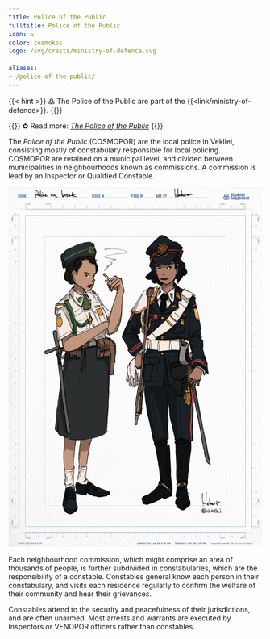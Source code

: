 ```yaml
---
title: Police of the Public
fulltitle: Police of the Public
icon: ⚖️
color: cosmokos
logo: /svg/crests/ministry-of-defence.svg

aliases:
- /police-of-the-public/
---
```

{{< hint >}}
߷ The Police of the Public are part of the {{<link/ministry-of-defence>}}.
{{</hint>}}

{{<hint>}}
✿ Read more: *[The Police of the Public](/stories/police/)*
{{</hint>}}

The *Police of the Public* (COSMOPOR) are the local police in Vekllei, consisting mostly of constabulary responsible for local policing. COSMOPOR are retained on a municipal level, and divided between municipalities in neighbourhoods known as commissions. A commission is lead by an Inspector or Qualified Constable.

![image of a local and government policewoman standing on break](/images/fullres/commonwealth-police.jpg "Municipal (public) vs Commonwealth (parliament) police.")

Each neighbourhood commission, which might comprise an area of thousands of people, is further subdivided in constabularies, which are the responsibility of a constable. Constables general know each person in their constabulary, and visits each residence regularly to confirm the welfare of their community and hear their grievances.

Constables attend to the security and peacefulness of their jurisdictions, and are often unarmed. Most arrests and warrants are executed by Inspectors or VENOPOR officers rather than constables.